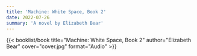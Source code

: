 ```yaml
---
title: 'Machine: White Space, Book 2'
date: 2022-07-26
summary: 'A novel by Elizabeth Bear'
---
```


{{< booklist/book
title="Machine: White Space, Book 2"
author="Elizabeth Bear"
cover="cover.jpg"
format="Audio" >}}
